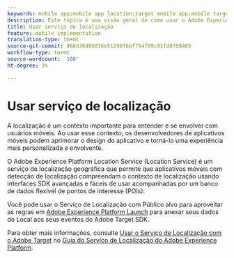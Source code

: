 ```yaml
---
keywords: mobile app;mobile app location;target mobile app;mobile target locations;location service;adobe experience cloud location service;pois;points of interest;sdk;location
description: Este tópico é uma visão geral de como usar o Adobe Experience Platform Location Service no Adobe Target.
title: Usar serviço de localização
feature: mobile implementation
translation-type: tm+mt
source-git-commit: 968d36d65016e51290f6bf754f69c91fd8f68405
workflow-type: tm+mt
source-wordcount: '160'
ht-degree: 3%

---
```



# Usar serviço de localização

A localização é um contexto importante para entender e se envolver com usuários móveis. Ao usar esse contexto, os desenvolvedores de aplicativos móveis podem aprimorar o design do aplicativo e torná-lo uma experiência mais personalizada e envolvente.

O Adobe Experience Platform Location Service (Location Service) é um serviço de localização geográfica que permite que aplicativos móveis com detecção de localização compreendam o contexto de localização usando interfaces SDK avançadas e fáceis de usar acompanhadas por um banco de dados flexível de pontos de interesse (POIs).

Você pode usar o Serviço de Localização com Público alvo para aproveitar as regras em [Adobe Experience Platform Launch](https://experienceleague.adobe.com/docs/launch/using/overview.html) para anexar seus dados do Local aos seus eventos do Adobe Target SDK.

Para obter mais informações, consulte [Usar o Serviço de Localização com o Adobe Target](https://experienceleague.adobe.com/docs/places/using/use-places-with-other-solutions/places-target/places-target.html) no [Guia do Serviço de Localização do Adobe Experience Platform](https://experienceleague.adobe.com/docs/places/using/home.html).
